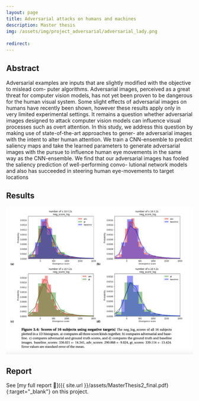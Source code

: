 ```yaml
---
layout: page
title: Adversarial attacks on humans and machines
description: Master thesis
img: /assets/img/project_adversarial/adversarial_lady.png

redirect: 
---
```


## Abstract
Adversarial examples are inputs that are slightly modified with the objective to mislead com-
puter algorithms. Adversarial images, perceived as a great threat for computer vision models,
has not yet been proven to be dangerous for the human visual system. Some slight effects of
adversarial images on humans have recently been shown, however these results apply only in
very limited experimental settings. It remains a question whether adversarial images designed
to attack computer vision models can influence visual processes such as overt attention. In
this study, we address this question by making use of state-of-the-art approaches to gener-
ate adversarial images with the intent to alter human attention. We train a CNN-ensemble
to predict saliency maps and take the learned parameters to generate adversarial images with
the pursue to influence human eye movements in the same way as the CNN-ensemble. We
find that our adversarial images has fooled the saliency prediction of well-performing convo-
lutional network models and also has succeeded in steering human eye-movements to target
locations

## Results

<p align="center">
<img src="/assets/img/project_adversarial/plots.png" alt="plots" width="700"/> 
</p>

## Report
See [my full report :book:]({{ site.url }}/assets/MasterThesis2_final.pdf){:target="\_blank"} on this project. 



